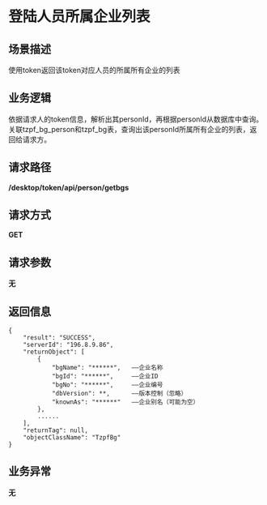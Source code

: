 # 登陆人员所属企业列表

## 场景描述
使用token返回该token对应人员的所属所有企业的列表

## 业务逻辑
依据请求人的token信息，解析出其personId，再根据personId从数据库中查询。
关联tzpf_bg_person和tzpf_bg表，查询出该personId所属所有企业的列表，返回给请求方。

## 请求路径
**/desktop/token/api/person/getbgs**

## 请求方式
**GET**

## 请求参数
**无**

## 返回信息
```
{
    "result": "SUCCESS",
    "serverId": "196.8.9.86",
    "returnObject": [
        {
            "bgName": "******",   ——企业名称
            "bgId": "******",     ——企业ID
            "bgNo": "******",     ——企业编号
            "dbVersion": **,      ——版本控制（忽略）
            "knownAs": "******"   ——企业别名（可能为空）
        },
        ......
    ],
    "returnTag": null,
    "objectClassName": "TzpfBg"
}
```

## 业务异常
**无**